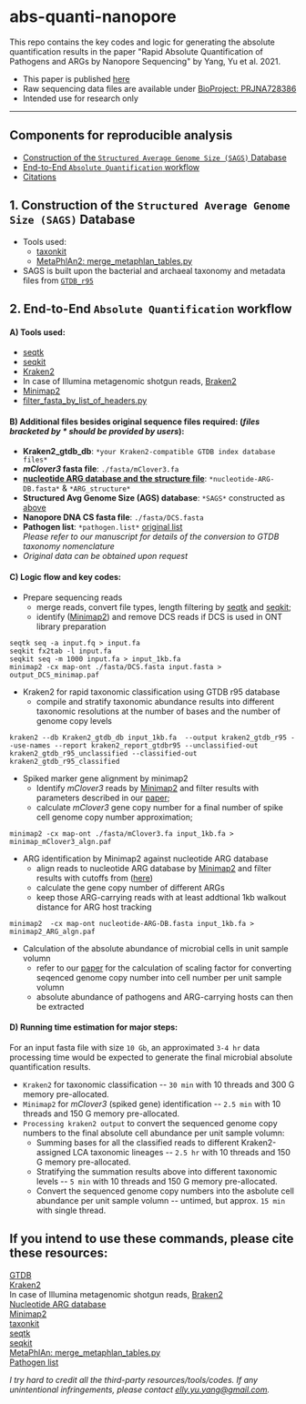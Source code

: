 # abs-quanti-nanopore
This repo contains the key codes and logic for generating the absolute quantification results in the paper "Rapid Absolute Quantification of Pathogens and ARGs by Nanopore Sequencing" by Yang, Yu et al. 2021. <br>
* This paper is published [here](https://www.sciencedirect.com/science/article/pii/S0048969721072661)
* Raw sequencing data files are available under [BioProject: PRJNA728386](https://dataview.ncbi.nlm.nih.gov/object/PRJNA728386)
* Intended use for research only

***
## Components for reproducible analysis

<!-- START doctoc generated TOC please keep comment here to allow auto update -->
<!-- DON'T EDIT THIS SECTION, INSTEAD RE-RUN doctoc TO UPDATE -->

- [Construction of the `Structured Average Genome Size (SAGS)` Database](#1-construction-of-the-structured-average-genome-size-sags-database)
- [End-to-End `Absolute Quantification` workflow](#2-end-to-end-absolute-quantification-workflow)
- [Citations](#if-you-intend-to-use-these-commands-please-cite-these-resources)

<!-- END doctoc generated TOC please keep comment here to allow auto update -->

## 1. Construction of the `Structured Average Genome Size (SAGS)` Database 
* Tools used: <br>
  * [taxonkit](https://github.com/shenwei356/taxonkit) <br>
  * [MetaPhlAn2: merge_metaphlan_tables.py](https://github.com/biobakery/MetaPhlAn2/tree/master/utils) <br>
* SAGS is built upon the bacterial and archaeal taxonomy and metadata files from [`GTDB_r95`](https://data.gtdb.ecogenomic.org/releases/release95/)

## 2. End-to-End `Absolute Quantification` workflow

#### **A) Tools used:** <br>
  * [seqtk](https://github.com/lh3/seqtk) <br>
  * [seqkit](https://github.com/shenwei356/seqkit) <br>
  * [Kraken2](https://github.com/DerrickWood/kraken2) <br>
  * In case of Illumina metagenomic shotgun reads, [Braken2](https://github.com/jenniferlu717/Bracken) <br>
  * [Minimap2](https://github.com/lh3/minimap2) <br>
  * [filter_fasta_by_list_of_headers.py](https://bioinformatics.stackexchange.com/a/3940) <br>

#### **B) Additional files besides original sequence files required:** (*files bracketed by * should be provided by users*): <br>
  * **Kraken2_gtdb_db**: `*your Kraken2-compatible GTDB index database files*` <br>
  * ***mClover3* fasta file**: `./fasta/mClover3.fa` <br>
  * [**nucleotide ARG database and the structure file**](https://github.com/xiaole99/ARGs-OAP-v2.0-development): `*nucleotide-ARG-DB.fasta*` & `*ARG_structure*` <br>
  * **Structured Avg Genome Size (AGS) database**: `*SAGS*` constructed as [above](#1-construction-of-the-structured-average-genome-size-sags-database) <br>
  * **Nanopore DNA CS fasta file**:  `./fasta/DCS.fasta` <br>
  * **Pathogen list**: `*pathogen.list*` [original list](https://webarchive.nationalarchives.gov.uk/ukgwa/20121212135622/http://www.bis.gov.uk/assets/bispartners/foresight/docs/infectious-diseases/t16.pdf)   <br> *Please refer to our manuscript for details of the conversion to GTDB taxonomy nomenclature* <br>
  * *Original data can be obtained upon request*
#### **C) Logic flow and key codes:**
* Prepare sequencing reads
  * merge reads, convert file types, length filtering by [seqtk](https://github.com/lh3/seqtk) and [seqkit](https://github.com/shenwei356/seqkit); <br>
  * identify ([Minimap2](https://github.com/lh3/minimap2)) and remove DCS reads if DCS is used in ONT library preparation
```
seqtk seq -a input.fq > input.fa
seqkit fx2tab -l input.fa
seqkit seq -m 1000 input.fa > input_1kb.fa
minimap2 -cx map-ont ./fasta/DCS.fasta input.fasta > output_DCS_minimap.paf
```
* Kraken2 for rapid taxonomic classification using GTDB r95 database <br>
  * compile and stratify taxonomic abundance results into different taxonomic resolutions at the number of bases and the number of genome copy levels 
```
kraken2 --db Kraken2_gtdb_db input_1kb.fa  --output kraken2_gtdb_r95 --use-names --report kraken2_report_gtdbr95 --unclassified-out kraken2_gtdb_r95_unclassified --classified-out kraken2_gtdb_r95_classified
```
  
* Spiked marker gene alignment by minimap2 
  * Identify *mClover3* reads by [Minimap2](https://github.com/lh3/minimap2) and filter results with parameters described in our [paper](https://www.sciencedirect.com/science/article/pii/S0048969721072661); <br>
  * calculate *mClover3* gene copy number for a final number of spike cell genome copy number approximation; <br>
```
minimap2 -cx map-ont ./fasta/mClover3.fa input_1kb.fa > minimap_mClover3_algn.paf
```
* ARG identification by Minimap2 against nucleotide ARG database  <br>
  * align reads to nucleotide ARG database by [Minimap2](https://github.com/lh3/minimap2) and filter results with cutoffs from ([here](https://www.nature.com/articles/s41564-019-0626-z))
  * calculate the gene copy number of different ARGs
  * keep those ARG-carrying reads with at least addtional 1kb walkout distance for ARG host tracking <br>
```
minimap2  -cx map-ont nucleotide-ARG-DB.fasta input_1kb.fa > minimap2_ARG_algn.paf
```
* Calculation of the absolute abundance of microbial cells in unit sample volumn <br>
  * refer to our [paper](https://www.sciencedirect.com/science/article/pii/S0048969721072661) for the calculation of scaling factor for converting seqenced genome copy number into cell number per unit sample volumn
  * absolute abundance of pathogens and ARG-carrying hosts can then be extracted
 
#### **D) Running time estimation for major steps:** 
For an input fasta file with size `10 Gb`, an approximated `3-4 hr` data processing time would be expected to generate the final microbial absolute quantification results.
* `Kraken2` for taxonomic classification -- `30 min` with 10 threads and 300 G memory pre-allocated.
* `Minimap2` for *mClover3* (spiked gene) identification -- `2.5 min` with 10 threads and 150 G memory pre-allocated.
* `Processing kraken2 output` to convert the sequenced genome copy numbers to the final absolute cell abundance per unit sample volumn: 
	* Summing bases for all the classified reads to different Kraken2-assigned LCA taxonomic lineages -- `2.5 hr` with 10 threads and 150 G memory pre-allocated.
	* Stratifying the summation results above into different taxonomic levels -- `5 min` with 10 threads and 150 G memory pre-allocated.
	* Convert the sequenced genome copy numbers into the asbolute cell abundance per unit sample volumn -- untimed, but approx. `15 min` with single thread.
		

## If you intend to use these commands, please cite these resources:
[GTDB](https://gtdb.ecogenomic.org/) <br>
[Kraken2](https://github.com/DerrickWood/kraken2) <br>
In case of Illumina metagenomic shotgun reads, [Braken2](https://github.com/jenniferlu717/Bracken) <br>
[Nucleotide ARG database](https://github.com/xiaole99/ARGs-OAP-v2.0-development) <br>
[Minimap2 ](https://github.com/lh3/minimap2) <br>
[taxonkit](https://github.com/shenwei356/taxonkit) <br>
[seqtk](https://github.com/lh3/seqtk) <br>
[seqkit](https://github.com/shenwei356/seqkit) <br>
[MetaPhlAn: merge_metaphlan_tables.py](https://github.com/biobakery/MetaPhlAn/tree/master/metaphlan/utils) <br>
[Pathogen list](https://webarchive.nationalarchives.gov.uk/ukgwa/20121212135622/http://www.bis.gov.uk/assets/bispartners/foresight/docs/infectious-diseases/t16.pdf) <br>

*I try hard to credit all the third-party resources/tools/codes. If any unintentional infringements, please contact elly.yu.yang@gmail.com.*
